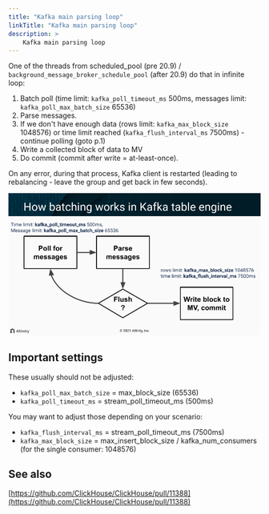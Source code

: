 ```yaml
---
title: "Kafka main parsing loop"
linkTitle: "Kafka main parsing loop"
description: >
    Kafka main parsing loop
---
```

One of the threads from scheduled_pool (pre 20.9) / `background_message_broker_schedule_pool` (after 20.9) do that in infinite loop:

1. Batch poll (time limit: `kafka_poll_timeout_ms` 500ms, messages limit: `kafka_poll_max_batch_size` 65536)
2. Parse messages.
3. If we don't have enough data (rows limit: `kafka_max_block_size` 1048576) or time limit reached (`kafka_flush_interval_ms` 7500ms) - continue polling (goto p.1)
4. Write a collected block of data to MV
5. Do commit (commit after write = at-least-once).

On any error, during that process, Kafka client is restarted (leading to rebalancing - leave the group and get back in few seconds).

![Kafka batching](/assets/128942286.png)

## Important settings

These usually should not be adjusted:

* `kafka_poll_max_batch_size` = max_block_size (65536)
* `kafka_poll_timeout_ms` = stream_poll_timeout_ms (500ms)

You may want to adjust those depending on your scenario:

* `kafka_flush_interval_ms` = stream_poll_timeout_ms (7500ms)
* `kafka_max_block_size` = max_insert_block_size / kafka_num_consumers (for the single consumer: 1048576)

## See also

[https://github.com/ClickHouse/ClickHouse/pull/11388](https://github.com/ClickHouse/ClickHouse/pull/11388)
